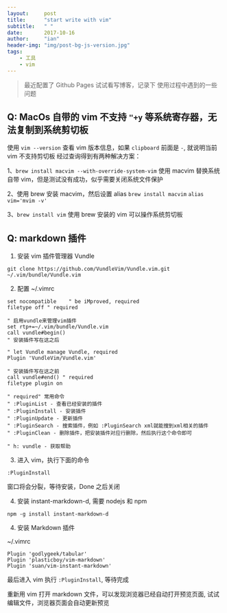 ```yaml
---
layout:     post
title:      "start write with vim"
subtitle:   " "
date:       2017-10-16
author:     "ian"
header-img: "img/post-bg-js-version.jpg"
tags:
    - 工具
    - vim
---
```


> 最近配置了 Github Pages 试试看写博客，记录下 使用过程中遇到的一些问题

## Q: MacOs 自带的 vim 不支持 `"+y` 等系统寄存器，无法复制到系统剪切板

使用 `vim --version` 查看 vim 版本信息，如果 `clipboard` 前面是 `-`, 就说明当前 vim 不支持剪切板
经过查询得到有两种解决方案：

1、`brew install macvim --with-override-system-vim`
使用 macvim 替换系统自带 vim，但是测试没有成功，似乎需要关闭系统文件保护

2、使用 brew 安装 macvim，然后设置 alias
`brew install macvim`
`alias vim='mvim -v'`

3、`brew install vim`
使用 brew 安装的 vim 可以操作系统剪切板

## Q: markdown 插件

1. 安装 vim 插件管理器 Vundle

`git clone https://github.com/VundleVim/Vundle.vim.git ~/.vim/bundle/Vundle.vim`

2. 配置 ~/.vimrc

> 
	set nocompatible    " be iMproved, required
	filetype off " required

	" 启用vundle来管理vim插件
	set rtp+=~/.vim/bundle/Vundle.vim
	call vundle#begin()
	" 安装插件写在这之后
	
	" let Vundle manage Vundle, required
	Plugin 'VundleVim/Vundle.vim'

	" 安装插件写在这之前
	call vundle#end() " required
	filetype plugin on 
	
	" required" 常用命令
	" :PluginList - 查看已经安装的插件
	" :PluginInstall - 安装插件
	" :PluginUpdate - 更新插件
	" :PluginSearch - 搜索插件，例如 :PluginSearch xml就能搜到xml相关的插件
	" :PluginClean - 删除插件，把安装插件对应行删除，然后执行这个命令即可

	" h: vundle - 获取帮助


3.  进入 vim，执行下面的命令

`:PluginInstall`

窗口将会分裂，等待安装，Done 之后关闭

4.  安装 instant-markdown-d, 需要 nodejs 和 npm

`npm -g install instant-markdown-d`

4.  安装 Markdown 插件

~/.vimrc
>
	Plugin 'godlygeek/tabular'
	Plugin 'plasticboy/vim-markdown'
	Plugin 'suan/vim-instant-markdown'

最后进入 vim 执行 `:PluginInstall`,  等待完成

重新用 vim 打开 markdown 文件，可以发现浏览器已经自动打开预览页面, 试试编辑文件，浏览器页面会自动更新预览
